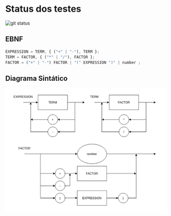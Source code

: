 # Status dos testes

![git status](http://3.129.230.99/svg/jamessonlps/logi-comp)

## EBNF

```ts
EXPRESSION = TERM, { ("+" | "-"), TERM };
TERM = FACTOR, { ("*" | "/"), FACTOR };
FACTOR = ("+" | "-") FACTOR | "(" EXPRESSION ")" | number ;
```
## Diagrama Sintático

<img src="./diagrama.png" alt="Diagrama sintático" />